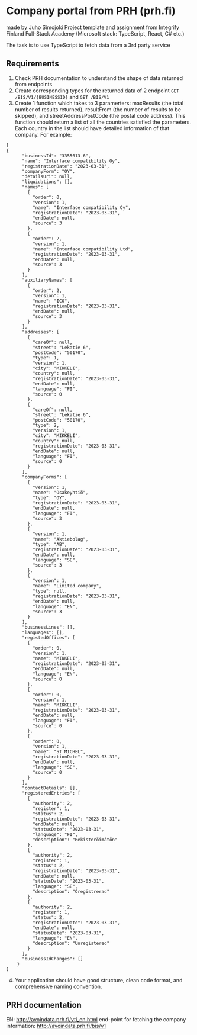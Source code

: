 # Company portal from PRH (prh.fi)
made by Juho Simojoki
Project template and assignment from Integrify Finland Full-Stack Academy (Microsoft stack: TypeScript, React, C# etc.)

The task is to use TypeScript to fetch data from a 3rd party service

## Requirements

1. Check PRH documentation to understand the shape of data returned from endpoints
2. Create corresponding types for the returned data of 2 endpoint `GET /BIS/V1/{BUSINESSID}` and `GET /BIS/V1`
3. Create 1 function which takes to 3 paramerters: maxResults (the total number of results returned), resultFrom (the number of results to be skipped), and streetAddressPostCode (the postal code address). This function should return a list of all the countries satisfied the parameters. Each country in the list should have detailed information of that company. For example:

```
[
{
      "businessId": "3355613-6",
      "name": "Interface compatibility Oy",
      "registrationDate": "2023-03-31",
      "companyForm": "OY",
      "detailsUri": null,
      "liquidations": [],
      "names": [
        {
          "order": 0,
          "version": 1,
          "name": "Interface compatibility Oy",
          "registrationDate": "2023-03-31",
          "endDate": null,
          "source": 3
        },
        {
          "order": 2,
          "version": 1,
          "name": "Interface compatibility Ltd",
          "registrationDate": "2023-03-31",
          "endDate": null,
          "source": 3
        }
      ],
      "auxiliaryNames": [
        {
          "order": 2,
          "version": 1,
          "name": "ICO",
          "registrationDate": "2023-03-31",
          "endDate": null,
          "source": 3
        }
      ],
      "addresses": [
        {
          "careOf": null,
          "street": "Lekatie 6",
          "postCode": "50170",
          "type": 1,
          "version": 1,
          "city": "MIKKELI",
          "country": null,
          "registrationDate": "2023-03-31",
          "endDate": null,
          "language": "FI",
          "source": 0
        },
        {
          "careOf": null,
          "street": "Lekatie 6",
          "postCode": "50170",
          "type": 2,
          "version": 1,
          "city": "MIKKELI",
          "country": null,
          "registrationDate": "2023-03-31",
          "endDate": null,
          "language": "FI",
          "source": 0
        }
      ],
      "companyForms": [
        {
          "version": 1,
          "name": "Osakeyhtiö",
          "type": "OY",
          "registrationDate": "2023-03-31",
          "endDate": null,
          "language": "FI",
          "source": 3
        },
        {
          "version": 1,
          "name": "Aktiebolag",
          "type": "AB",
          "registrationDate": "2023-03-31",
          "endDate": null,
          "language": "SE",
          "source": 3
        },
        {
          "version": 1,
          "name": "Limited company",
          "type": null,
          "registrationDate": "2023-03-31",
          "endDate": null,
          "language": "EN",
          "source": 3
        }
      ],
      "businessLines": [],
      "languages": [],
      "registedOffices": [
        {
          "order": 0,
          "version": 1,
          "name": "MIKKELI",
          "registrationDate": "2023-03-31",
          "endDate": null,
          "language": "EN",
          "source": 0
        },
        {
          "order": 0,
          "version": 1,
          "name": "MIKKELI",
          "registrationDate": "2023-03-31",
          "endDate": null,
          "language": "FI",
          "source": 0
        },
        {
          "order": 0,
          "version": 1,
          "name": "ST MICHEL",
          "registrationDate": "2023-03-31",
          "endDate": null,
          "language": "SE",
          "source": 0
        }
      ],
      "contactDetails": [],
      "registeredEntries": [
        {
          "authority": 2,
          "register": 1,
          "status": 2,
          "registrationDate": "2023-03-31",
          "endDate": null,
          "statusDate": "2023-03-31",
          "language": "FI",
          "description": "Rekisteröimätön"
        },
        {
          "authority": 2,
          "register": 1,
          "status": 2,
          "registrationDate": "2023-03-31",
          "endDate": null,
          "statusDate": "2023-03-31",
          "language": "SE",
          "description": "Oregistrerad"
        },
        {
          "authority": 2,
          "register": 1,
          "status": 2,
          "registrationDate": "2023-03-31",
          "endDate": null,
          "statusDate": "2023-03-31",
          "language": "EN",
          "description": "Unregistered"
        }
      ],
      "businessIdChanges": []
    }
]
```

4. Your application should have good structure, clean code format, and comprehensive naming convention.

## PRH documentation

EN: http://avoindata.prh.fi/ytj_en.html
end-point for fetching the company information: http://avoindata.prh.fi/bis/v1
